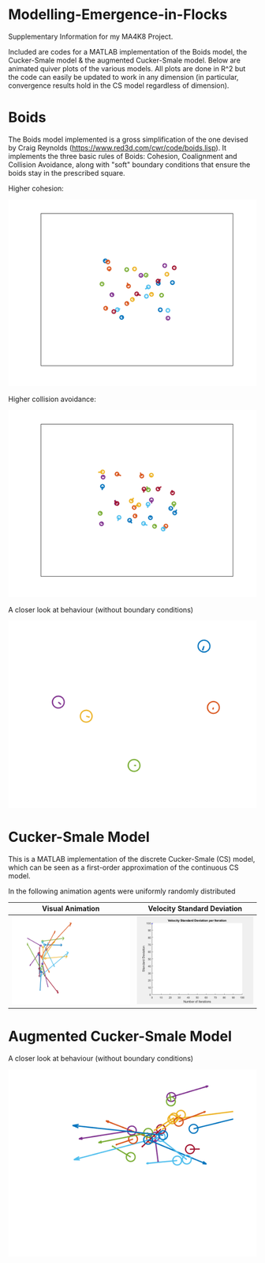 # Modelling-Emergence-in-Flocks
Supplementary Information for my MA4K8 Project.

Included are codes for a MATLAB implementation of the Boids model, the Cucker-Smale model & the augmented Cucker-Smale model. Below are animated quiver plots of the various models. All plots are done in R^2 but the code can easily be updated to work in any dimension (in particular, convergence results hold in the CS model regardless of dimension).

# Boids

The Boids model implemented is a gross simplification of the one devised by Craig Reynolds (https://www.red3d.com/cwr/code/boids.lisp). It implements the three basic rules of Boids: Cohesion, Coalignment and Collision Avoidance, along with "soft" boundary conditions that ensure the boids stay in the prescribed square.

Higher cohesion:

<p align="center">
<img src="Images/Boids.gif">
</p>

Higher collision avoidance:

<p align="center">
<img src="Images/BoidsStrongAvoidance.gif">
</p>

A closer look at behaviour (without boundary conditions)
<p align="center">
<img src="Images/BoidsZoom.gif">
</p>

# Cucker-Smale Model

This is a MATLAB implementation of the discrete Cucker-Smale (CS) model, which can be seen as a first-order approximation of the continuous CS model.

In the following animation agents were uniformly randomly distributed

Visual Animation             |  Velocity Standard Deviation
:-------------------------:|:-------------------------:
![](Images/CSAnimated.gif)  |  ![](Images/CSAnimatedGraph.gif)


# Augmented Cucker-Smale Model

A closer look at behaviour (without boundary conditions)
<p align="center">
<img src="Images/CSAnimatedAugmented1reduced.gif">
</p>

